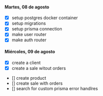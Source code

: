 #### Martes, 08 de agosto 
* [x] setup postgres docker container
* [x] setup migrations
* [x] setup prisma connection
* [x] make user router
* [x] make auth router

#### Miércoles, 09 de agosto
* [x] create a client
* [x] create a sale witout orders
* [] create product
* [] create sale with orders
* [] search for custom prisma error handlres